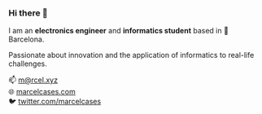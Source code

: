<!--
<img align="right" height="200px" width="200px" alt="Marcel" src="https://avatars.githubusercontent.com/u/25352828"/>
-->

### Hi there 👋

I am an **electronics engineer** and **informatics student** based in 📍 Barcelona.  

Passionate about innovation and the application of informatics to real-life challenges.  

📫 [m@rcel.xyz](mailto:m@rcel.xyz)  
🌐 [marcelcases.com](https://marcelcases.com/)  
🐦 [twitter.com/marcelcases](https://twitter.com/marcelcases)

<!--
**marcelcases/marcelcases** is a ✨ _special_ ✨ repository because its `README.md` (this file) appears on your GitHub profile.

Here are some ideas to get you started:

- 🔭 I’m currently working on ...
- 🌱 I’m currently learning ...
- 👯 I’m looking to collaborate on ...
- 🤔 I’m looking for help with ...
- 💬 Ask me about ...
- 📫 How to reach me: ...
- 😄 Pronouns: ...
- ⚡ Fun fact: ...
-->
